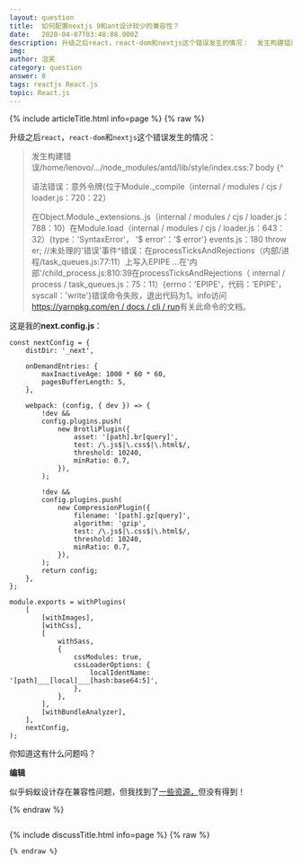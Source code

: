 ```yaml
---
layout: question
title:  如何配置nextjs 9和ant设计较少的兼容性？
date:   2020-04-07T03:48:08.000Z
description: 升级之后react，react-dom和nextjs这个错误发生的情况：  发生构建错误/home/lenovo/.../node_modules/...
img: 
author: 泡芙
category: question
answer: 0
tags: reactjs React.js
topic: React.js
---
```

<div class="article-root">
  <div class="article">
    {% include articleTitle.html info=page %}
    {% raw %}
    <div class="article-content"><p><font style="vertical-align: inherit;"><font style="vertical-align: inherit;">升级之后</font></font><code>react</code><font style="vertical-align: inherit;"><font style="vertical-align: inherit;">，</font></font><code>react-dom</code><font style="vertical-align: inherit;"><font style="vertical-align: inherit;">和</font></font><code>nextjs</code><font style="vertical-align: inherit;"><font style="vertical-align: inherit;">这个错误发生的情况：</font></font></p>

<blockquote>
  <p><font style="vertical-align: inherit;"><font style="vertical-align: inherit;">发生构建错误/home/lenovo/.../node_modules/antd/lib/style/index.css:7 body {^</font></font></p>
  
  <p><font style="vertical-align: inherit;"><font style="vertical-align: inherit;">语法错误：意外令牌{位于Module._compile（internal / modules / cjs / loader.js：720：22）</font></font></p>
  
  <p><font style="vertical-align: inherit;"><font style="vertical-align: inherit;">在Object.Module._extensions..js（internal / modules / cjs / loader.js：788：10）在Module.load（internal / modules / cjs / loader.js：643：32）{type：'SyntaxError'， '$ error'：'$ error'} events.js：180 throw er; </font><font style="vertical-align: inherit;">//未处理的'错误'事件^错误：在processTicksAndRejections（内部/进程/task_queues.js:77:11）上写入EPIPE ...在'内部'/child_process.js:810:39在processTicksAndRejections（ internal / process / task_queues.js：75：11）{errno：'EPIPE'，代码：'EPIPE'，syscall：'write'}错误命令失败，退出代码为1。info访问</font></font><a href="https://yarnpkg.com/en/docs/cli/run" rel="nofollow noreferrer"><font style="vertical-align: inherit;"><font style="vertical-align: inherit;">https://yarnpkg.com/en / docs / cli / run</font></font></a><font style="vertical-align: inherit;"><font style="vertical-align: inherit;">有关此命令的文档。</font></font></p>
</blockquote>

<p><font style="vertical-align: inherit;"><font style="vertical-align: inherit;">这是我的</font></font><strong><font style="vertical-align: inherit;"><font style="vertical-align: inherit;">next.config.js</font></font></strong><font style="vertical-align: inherit;"><font style="vertical-align: inherit;">：</font></font></p>

<pre><code>const nextConfig = {<font></font>
    distDir: '_next',<font></font>
<font></font>
    onDemandEntries: {<font></font>
        maxInactiveAge: 1000 * 60 * 60,<font></font>
        pagesBufferLength: 5,<font></font>
    },<font></font>
<font></font>
    webpack: (config, { dev }) =&gt; {<font></font>
        !dev &amp;&amp;<font></font>
        config.plugins.push(<font></font>
            new BrotliPlugin({<font></font>
                asset: '[path].br[query]',<font></font>
                test: /\.js$|\.css$|\.html$/,<font></font>
                threshold: 10240,<font></font>
                minRatio: 0.7,<font></font>
            }),<font></font>
        );<font></font>
<font></font>
        !dev &amp;&amp;<font></font>
        config.plugins.push(<font></font>
            new CompressionPlugin({<font></font>
                filename: '[path].gz[query]',<font></font>
                algorithm: 'gzip',<font></font>
                test: /\.js$|\.css$|\.html$/,<font></font>
                threshold: 10240,<font></font>
                minRatio: 0.7,<font></font>
            }),<font></font>
        );<font></font>
        return config;<font></font>
    },<font></font>
};<font></font>
<font></font>
module.exports = withPlugins(<font></font>
    [<font></font>
        [withImages],<font></font>
        [withCss],<font></font>
        [<font></font>
            withSass,<font></font>
            {<font></font>
                cssModules: true,<font></font>
                cssLoaderOptions: {<font></font>
                    localIdentName: '[path]___[local]___[hash:base64:5]',<font></font>
                },<font></font>
            },<font></font>
        ],<font></font>
        [withBundleAnalyzer],<font></font>
    ],<font></font>
    nextConfig,<font></font>
);<font></font>
</code></pre>

<p><font style="vertical-align: inherit;"><font style="vertical-align: inherit;">你知道这有什么问题吗？</font></font></p>

<p><strong><font style="vertical-align: inherit;"><font style="vertical-align: inherit;">编辑</font></font></strong></p>

<p><font style="vertical-align: inherit;"><font style="vertical-align: inherit;">似乎蚂蚁设计存在兼容性问题，</font><font style="vertical-align: inherit;">但</font><font style="vertical-align: inherit;">我找到了</font></font><a href="https://github.com/zeit/next.js/issues/8054" rel="nofollow noreferrer"><font style="vertical-align: inherit;"><font style="vertical-align: inherit;">一些资源，</font></font></a><font style="vertical-align: inherit;"><font style="vertical-align: inherit;">但没有得到！</font></font></p></div>
    {% endraw %}
  </div>
  <p style="height: 0;width:0;overflow: hidden;"> 第4113篇《如何配置nextjs 9和ant设计较少的兼容性？》来自Winter(https://github.com/aiyld/aiyld.github.io)的站点</p>
  <div class="discuss-wrapper">
    {% include discussTitle.html info=page %}
    {% raw %}
    
    {% endraw %}
  </div>
<div>
